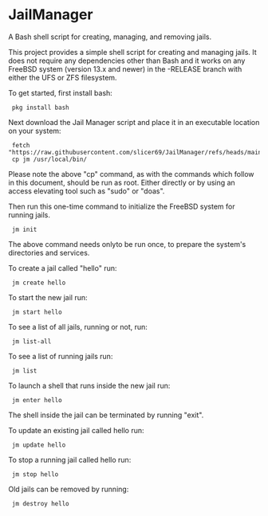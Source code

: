 # JailManager
A Bash shell script for creating, managing, and removing jails.

This project provides a simple shell script for creating and managing jails. It
does not require any dependencies other than Bash and it works on any
FreeBSD system (version 13.x and newer) in the -RELEASE branch with either the UFS or ZFS filesystem.

To get started, first install bash:

     pkg install bash

Next download the Jail Manager script and place it in an executable location on your
system:

     fetch "https://raw.githubusercontent.com/slicer69/JailManager/refs/heads/main/jm"
     cp jm /usr/local/bin/

Please note the above "cp" command, as with the commands which follow in this document,
should be run as root. Either directly or by using an access elevating tool such as "sudo"
or "doas".

Then run this one-time command to initialize the FreeBSD system for running jails.

     jm init

The above command needs onlyto be run once, to prepare the system's directories
and services.

To create a jail called "hello" run:

     jm create hello

To start the new jail run:

     jm start hello

To see a list of all jails, running or not, run:

     jm list-all

To see a list of running jails run:

     jm list

To launch a shell that runs inside the new jail run:

     jm enter hello

The shell inside the jail can be terminated by running "exit".

To update an existing jail called hello run:

     jm update hello

To stop a running jail called hello run:

     jm stop hello

Old jails can be removed by running:

     jm destroy hello

